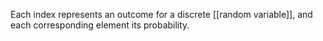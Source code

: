Each index represents an outcome for a discrete [[random variable]], and each corresponding element its probability.